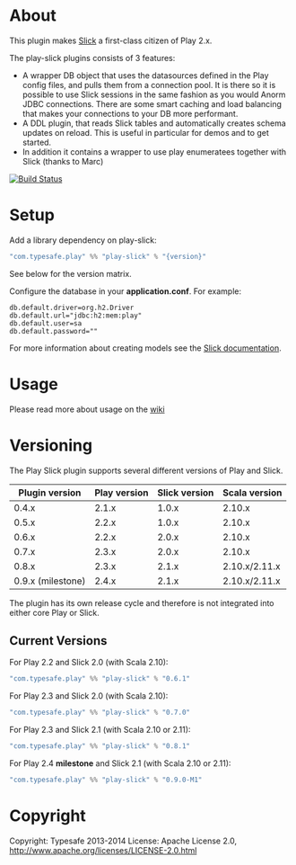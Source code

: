 # About

This plugin makes [Slick](http://slick.typesafe.com/) a first-class citizen of Play 2.x.

The play-slick plugins consists of 3 features:
 - A wrapper DB object that uses the datasources defined in the Play config files, and pulls them from a connection pool. It is there so it is possible to use Slick sessions in the same fashion as you would Anorm JDBC connections. There are some smart caching and load balancing that makes your connections to your DB more performant.
 - A DDL plugin, that reads Slick tables and automatically creates schema updates on reload. This is useful in particular for demos and to get started.
 - In addition it contains a wrapper to use play enumeratees together with Slick (thanks to Marc)

[![Build Status](https://travis-ci.org/playframework/play-slick.png?branch=master)](https://travis-ci.org/playframework/play-slick)

# Setup

Add a library dependency on play-slick:

```scala
"com.typesafe.play" %% "play-slick" % "{version}"
```

See below for the version matrix.

Configure the database in your **application.conf**. For example:

```
db.default.driver=org.h2.Driver
db.default.url="jdbc:h2:mem:play"
db.default.user=sa
db.default.password=""
```

For more information about creating models see the [Slick documentation].

[Slick documentation]: http://slick.typesafe.com/docs

# Usage
Please read more about usage on the [wiki](https://github.com/playframework/play-slick/wiki/Usage)

# Versioning

The Play Slick plugin supports several different versions of Play and Slick.

| Plugin version      | Play version       | Slick version       | Scala version |
|---------------------|--------------------|---------------------|---------------|
| 0.4.x               | 2.1.x              | 1.0.x               | 2.10.x        |
| 0.5.x               | 2.2.x              | 1.0.x               | 2.10.x        |
| 0.6.x               | 2.2.x              | 2.0.x               | 2.10.x        |
| 0.7.x               | 2.3.x              | 2.0.x               | 2.10.x        |
| 0.8.x               | 2.3.x              | 2.1.x               | 2.10.x/2.11.x |
| 0.9.x (milestone)   | 2.4.x              | 2.1.x               | 2.10.x/2.11.x |

The plugin has its own release cycle and therefore is not integrated into either core Play or Slick.

## Current Versions

For Play 2.2 and Slick 2.0 (with Scala 2.10):

```scala
"com.typesafe.play" %% "play-slick" % "0.6.1"
```

For Play 2.3 and Slick 2.0 (with Scala 2.10):

```scala
"com.typesafe.play" %% "play-slick" % "0.7.0"
```

For Play 2.3 and Slick 2.1 (with Scala 2.10 or 2.11):

```scala
"com.typesafe.play" %% "play-slick" % "0.8.1"
```

For Play 2.4 **milestone** and Slick 2.1 (with Scala 2.10 or 2.11):

```scala
"com.typesafe.play" %% "play-slick" % "0.9.0-M1"
```


# Copyright

Copyright: Typesafe 2013-2014
License: Apache License 2.0, http://www.apache.org/licenses/LICENSE-2.0.html
